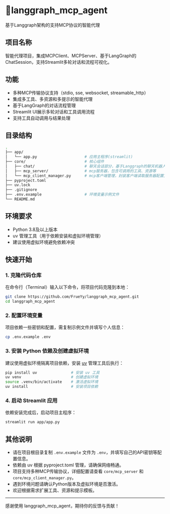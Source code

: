 # 🧠langgraph_mcp_agent

基于Langgraph架构的支持MCP协议的智能代理

## 项目名称

智能代理项目，集成MCPClient、MCPServer、基于LangGraph的ChatSession，支持Streamlit多轮对话和流程可视化。

## 功能

- 多种MCP传输协议支持（stdio, sse, websocket, streamable_http）
- 集成多工具、多资源和多提示的智能代理
- 基于LangGraph的对话流程管理
- Streamlit UI展示多轮对话和工具调用流程
- 支持工具自动调用与结果处理

## 目录结构

```bash
.
├── app/              
│   └── app.py                     # 应用主程序(streamlit)
├── core/                          # 核心组件
│   ├── chat/                      # 聊天会话部分，基于Langgraph的聊天机器人
│   ├── mcp_server/                # mcp服务器，包含可调用的工具、资源等
│   └── mcp_client_manager.py      # mcp客户端管理，封装客户端读取服务器配置文件的部分                                          
├── pyproject.toml             
├── uv.lock                    
├── .gitignore
├── .env.example                   # 环境变量示例文件
└── README.md 
```

## 环境要求

- Python 3.8及以上版本  
- uv 管理工具（用于依赖安装和虚拟环境管理）  
- 建议使用虚拟环境避免依赖冲突  

## 快速开始

### 1. 克隆代码仓库

在命令行（Terminal）输入以下命令，将项目代码克隆到本地：

```bash
git clone https://github.com/FrueYy/langgraph_mcp_agent.git
cd langgraph_mcp_agent
```

### 2. 配置环境变量

项目依赖一些密钥和配置，需复制示例文件并填写个人信息：

```bash
cp .env.example .env
```
### 3. 安装 Python 依赖及创建虚拟环境

建议使用虚拟环境隔离项目依赖，安装 [uv](https://pypi.org/project/uv/) 管理工具后执行：

```bash
pip install uv               # 安装 uv 工具
uv venv                      # 创建虚拟环境
source .venv/bin/activate    # 激活虚拟环境
uv install                   # 安装项目依赖
```
### 4. 启动 Streamlit 应用

依赖安装完成后，启动项目主程序：

```bash
streamlit run app/app.py
```

## 其他说明

- 请在项目根目录复制 `.env.example` 文件为 `.env`，并填写自己的API密钥等配置信息。  
- 依赖由 uv 根据 pyproject.toml 管理，请确保网络畅通。  
- 项目支持多种MCP传输协议，详细配置请查看 `core/mcp_server` 和 `core/mcp_client_manager.py`。  
- 遇到环境问题请确认Python版本及虚拟环境是否激活。  
- 欢迎根据需求扩展工具、资源和提示模板。  

---

感谢使用 langgraph_mcp_agent，期待你的反馈与贡献！